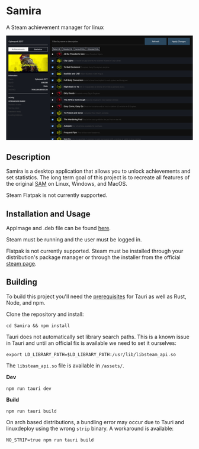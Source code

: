 # Samira

A Steam achievement manager for linux

![example](./assets/screenshot.png)

## Description
Samira is a desktop application that allows you to unlock achievements and set statistics. The long term goal of this project is to recreate all features of the original [SAM](https://github.com/gibbed/SteamAchievementManager) on Linux, Windows, and MacOS. 

Steam Flatpak is not currently supported. 

## Installation and Usage
AppImage and .deb file can be found [here](https://github.com/jsnli/Samira/releases).

Steam must be running and the user must be logged in.

Flatpak is not currently supported. Steam must be installed through your distribution's package manager or through the installer from the official [steam page](https://store.steampowered.com/about/).

## Building

To build this project you'll need the [prerequisites](https://tauri.app/start/prerequisites/) for Tauri as well as Rust, Node, and npm.

Clone the repository and install: 
```
cd Samira && npm install
```

Tauri does not automatically set library search paths. This is a known issue in Tauri and until an official fix is available we need to set it ourselves: 
```
export LD_LIBRARY_PATH=$LD_LIBRARY_PATH:/usr/lib/libsteam_api.so
```

The `libsteam_api.so` file is available in `/assets/`.

**Dev**
```
npm run tauri dev
```

**Build**
```
npm run tauri build
```

On arch based distributions, a bundling error may occur due to Tauri and linuxdeploy using the wrong `strip` binary. A workaround is available:
```
NO_STRIP=true npm run tauri build
```
